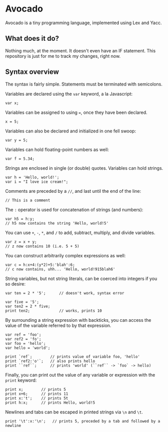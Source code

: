Avocado
=======

Avocado is a tiny programming language, implemented using Lex and Yacc.

What does it do?
----------------

Nothing much, at the moment. It doesn't even have an IF statement. This repository is just for me to track my changes, right now.

Syntax overview
---------------

The syntax is fairly simple.
Statements must be terminated with semicolons.

Variables are declared using the `var` keyword, a la Javascript:
````
var x;
````
Variables can be assigned to using `=`, once they have been declared.
````
x = 5;
````
Variables can also be declared and initialized in one fell swoop:
````
var y = 5;
````
Variables can hold floating-point numbers as well:
````
var f = 5.34;
````
Strings are enclosed in single (or double) quotes. Variables can hold strings.
````
var h = 'Hello, world!';
var i = "I love ice cream!";
````
Comments are preceded by a `//`, and last until the end of the line:
````
// This is a comment
````
The `:` operator is used for concatenation of strings (and numbers):
````
var h5 = h:y;
// h5 now contains the string 'Hello, world!5'
````
You can use `+`, `-`, `*`, and `/` to add, subtract, multiply, and divide variables.
````
var z = x + y;
// z now contains 10 (i.e. 5 + 5)
````
You can construct arbitrarily complex expressions as well:
````
var c = h:x+4:(y*2)+5:'blah':6;
// c now contains, uhh... 'Hello, world!915blah6'
````
String variables, but not string literals, can be coerced into integers if you so desire:
````
var ten = 2 * '5';      // doesn't work, syntax error

var five = '5';
var ten2 = 2 * five;
print ten2;             // works, prints 10
````
By surrounding a string expression with backticks, you can access the value of the variable referred to by that expression.
````
var ref = 'foo';
var ref2 = 'fo';
var foo = 'hello';
var hello = 'world';

print `ref`;        // prints value of variable foo, 'hello'
print `ref2:'o'`;   // also prints hello
print ``ref``;      // prints 'world' (``ref`` -> `foo` -> hello)
````
Finally, you can print out the value of any variable or expression with the `print` keyword:
````
print x;        // prints 5
print x+6;      // prints 11
print x:'t';    // prints 5t
print h:x;      // prints Hello, world!5
````
Newlines and tabs can be escaped in printed strings via `\n` and `\t`.
````
print '\t':x:'\n';   // prints 5, preceded by a tab and followed by a newline
````
